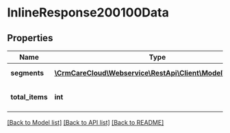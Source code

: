 # InlineResponse200100Data

## Properties
Name | Type | Description | Notes
------------ | ------------- | ------------- | -------------
**segments** | [**\CrmCareCloud\Webservice\RestApi\Client\Model\Segment[]**](Segment.md) | List of all segments | [optional] 
**total_items** | **int** | Count of all found segments | [optional] 

[[Back to Model list]](../../README.md#documentation-for-models) [[Back to API list]](../../README.md#documentation-for-api-endpoints) [[Back to README]](../../README.md)


